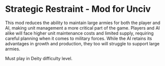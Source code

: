 # Strategic Restraint - Mod for Unciv
This mod reduces the ability to maintain large armies for both the player and AI, making unit management a more critical part of the game. Players and AI alike will face higher unit maintenance costs and limited supply, requiring careful planning when it comes to military forces. While the AI retains its advantages in growth and production, they too will struggle to support large armies.

Must play in Deity difficulty level.
